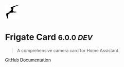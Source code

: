 ![logo](images/frigate-logo.svg)

# Frigate Card <small>6.0.0 *DEV*</small>

> A comprehensive camera card for Home Assistant.

[GitHub](https://github.com/dermotduffy/frigate-hass-card/)
[Documentation](README.md)
